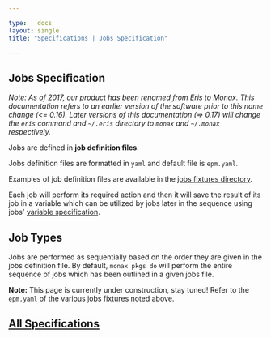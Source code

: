 ```yaml
---

type:   docs
layout: single
title: "Specifications | Jobs Specification"

---
```


## Jobs Specification

<div class="note">
	<em>Note: As of 2017, our product has been renamed from Eris to Monax. This documentation refers to an earlier version of the software prior to this name change (<= 0.16). Later versions of this documentation (=> 0.17) will change the <code>eris</code> command and <code>~/.eris</code> directory to <code>monax</code> and <code>~/.monax</code> respectively.</em>
</div>

Jobs are defined in **job definition files**.

Jobs definition files are formatted in `yaml` and default file is `epm.yaml`.

Examples of job definition files are available in the [jobs fixtures directory](https://github.com/monax/cli/tree/master/tests/jobs_fixtures).

Each job will perform its required action and then it will save the result of its job in a variable which can be utilized by jobs later in the sequence using jobs' [variable specification](/docs/specs/variable_specification).

## Job Types

Jobs are performed as sequentially based on the order they are given in the jobs definition file. By default, `monax pkgs do` will perform the entire sequence of jobs which has been outlined in a given jobs file.

**Note:** This page is currently under construction, stay tuned! Refer to the `epm.yaml` of the various jobs fixtures noted above.


## [<i class="fa fa-chevron-circle-left" aria-hidden="true"></i> All Specifications](/docs/specs/)
